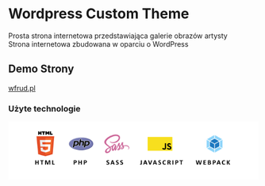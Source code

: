 # Wordpress Custom Theme

Prosta strona internetowa przedstawiająca galerie obrazów artysty<br>
Strona internetowa zbudowana w oparciu o WordPress

## Demo Strony

[wfrud.pl](https://www.wfrud.pl/kbpage)

### Użyte technologie

<img src = "screens/technologies.png" width="600" />
